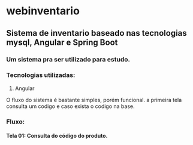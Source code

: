 # webinventario
## Sistema de inventario baseado nas tecnologias mysql, Angular e Spring Boot

### Um sistema  pra ser utilizado para estudo.

### Tecnologias utilizadas:

1. Angular 



<p> O fluxo do sistema é bastante simples, porém funcional.  a primeira tela consulta um codigo e caso exista o codigo na base. </p>

### Fluxo:

#### Tela 01: Consulta do código do produto.







